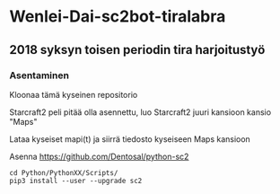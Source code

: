 # Wenlei-Dai-sc2bot-tiralabra

## 2018 syksyn toisen periodin tira harjoitustyö


### Asentaminen

Kloonaa tämä kyseinen repositorio

Starcraft2 peli pitää olla asennettu, luo Starcraft2 juuri kansioon kansio "Maps"

Lataa kyseiset mapi(t) ja siirrä tiedosto kyseiseen Maps kansioon 

Asenna https://github.com/Dentosal/python-sc2

```
cd Python/PythonXX/Scripts/
pip3 install --user --upgrade sc2

```